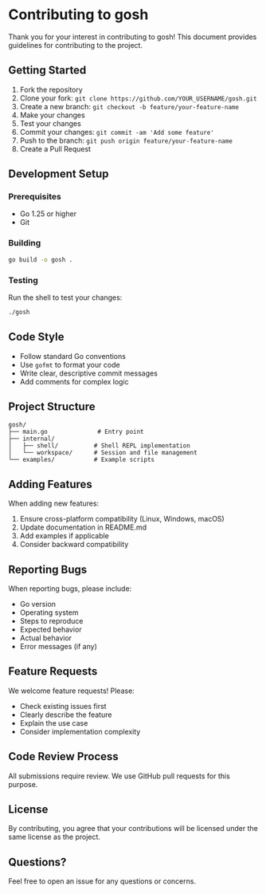 # Contributing to gosh

Thank you for your interest in contributing to gosh! This document provides guidelines for contributing to the project.

## Getting Started

1. Fork the repository
2. Clone your fork: `git clone https://github.com/YOUR_USERNAME/gosh.git`
3. Create a new branch: `git checkout -b feature/your-feature-name`
4. Make your changes
5. Test your changes
6. Commit your changes: `git commit -am 'Add some feature'`
7. Push to the branch: `git push origin feature/your-feature-name`
8. Create a Pull Request

## Development Setup

### Prerequisites

- Go 1.25 or higher
- Git

### Building

```bash
go build -o gosh .
```

### Testing

Run the shell to test your changes:

```bash
./gosh
```

## Code Style

- Follow standard Go conventions
- Use `gofmt` to format your code
- Write clear, descriptive commit messages
- Add comments for complex logic

## Project Structure

```
gosh/
├── main.go              # Entry point
├── internal/
│   ├── shell/          # Shell REPL implementation
│   └── workspace/      # Session and file management
└── examples/           # Example scripts
```

## Adding Features

When adding new features:

1. Ensure cross-platform compatibility (Linux, Windows, macOS)
2. Update documentation in README.md
3. Add examples if applicable
4. Consider backward compatibility

## Reporting Bugs

When reporting bugs, please include:

- Go version
- Operating system
- Steps to reproduce
- Expected behavior
- Actual behavior
- Error messages (if any)

## Feature Requests

We welcome feature requests! Please:

- Check existing issues first
- Clearly describe the feature
- Explain the use case
- Consider implementation complexity

## Code Review Process

All submissions require review. We use GitHub pull requests for this purpose.

## License

By contributing, you agree that your contributions will be licensed under the same license as the project.

## Questions?

Feel free to open an issue for any questions or concerns.
